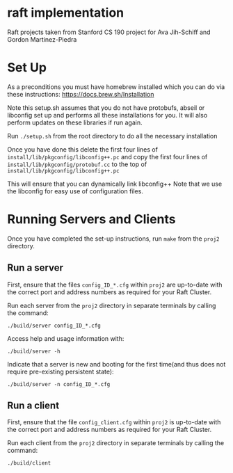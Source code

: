 # raft implementation
Raft projects taken from Stanford CS 190 project for Ava Jih-Schiff and Gordon Martinez-Piedra

# Set Up
As a preconditions you must have homebrew installed which you can do via these
instructions:
https://docs.brew.sh/Installation

Note this setup.sh assumes that you do not have protobufs, abseil or libconfig
set up and performs all these installations for you. It will also perform updates
on these libraries if run again.

Run `./setup.sh` from the root directory to do all the necessary installation

Once you have done this delete the first four lines of
`install/lib/pkgconfig/libconfig++.pc` and copy the first four lines of
`install/lib/pkgconfig/protobuf.cc` to the top of
`install/lib/pkgconfig/libconfig++.pc`

This will ensure that you can dynamically link libconfig++
Note that we use the libconfig for easy use of configuration files.

# Running Servers and Clients
Once you have completed the set-up instructions, run `make` from the `proj2` 
directory. 

## Run a server
First, ensure that the files `config_ID_*.cfg` within `proj2` are up-to-date
with the correct port and address numbers as required for your Raft Cluster.

Run each server from the `proj2` directory in separate terminals by calling the 
command:

`./build/server config_ID_*.cfg`


Access help and usage information with:

`./build/server -h`


Indicate that a server is new and booting for the first time(and thus does not require
pre-existing persistent state):

`./build/server -n config_ID_*.cfg`

## Run a client
First, ensure that the file `config_client.cfg` within `proj2` is up-to-date
with the correct port and address numbers as required for your Raft Cluster.

Run each client from the `proj2` directory in separate terminals by calling the 
command:

`./build/client`




